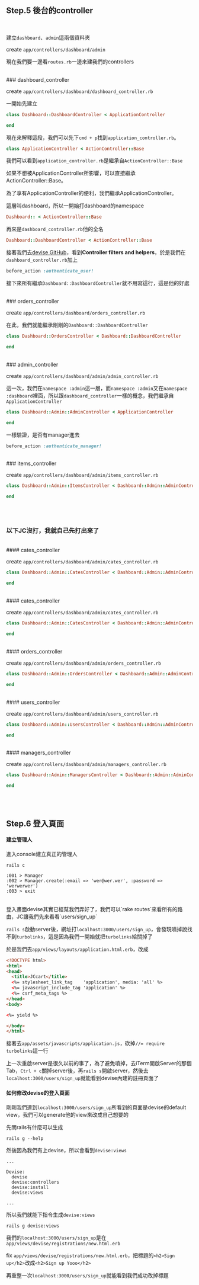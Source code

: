 ## Step.5 後台的controller
<br>

建立`dashboard`、`admin`這兩個資料夾

create `app/controllers/dashboard/admin`

現在我們要一邊看`routes.rb`一邊來建我們的controllers

<br>
### dashboard_controller

create `app/controllers/dashboard/dashboard_controller.rb`


一開始先建立
```rb
class Dashboard::DashboardController < ApplicationController

end
```

現在來解釋這段，我們可以先下`cmd + p`找到`application_controller.rb`。
```rb
class ApplicationController < ActionController::Base
```
我們可以看到`application_controller.rb`是繼承自`ActionController::Base`

如果不想被ApplicationController所影響，可以直接繼承ActionController::Base。

為了享有ApplicationController的便利，我們繼承ApplicationController。

這層叫dashboard，所以一開始打dashboard的namespace
```rb
Dashboard:: < ActionController::Base
```
再來是`dashboard_controller.rb`他的全名
```rb
Dashboard::DashboardController < ActionController::Base
```

接著我們去[devise GitHub](https://github.com/plataformatec/devise)，看到**Controller filters and helpers**，於是我們在`dashboard_controller.rb`加上
```rb
before_action :authenticate_user!
```

接下來所有繼承`Dashboard::DashboardController`就不用寫這行，這是他的好處

<br>
### orders_controller

create `app/controllers/dashboard/orders_controller.rb`

在此，我們就能繼承剛剛的`Dashboard::DashboardController`
```rb
class Dashboard::OrdersController < Dashboard::DashboardController

end
```

<br>
### admin_controller

create `app/controllers/dashboard/admin/admin_controller.rb`

這一次，我們在`namespace :admin`這一層，而`namespace :admin`又在`namespace :dashboard`裡面，所以跟`dashboard_controller`一樣的概念，我們繼承自`ApplicationController`
```rb
class Dashboard::Admin::AdminController < ApplicationController

end
```

一樣驗證，是否有manager進去
```rb
before_action :authenticate_manager!
```

<br>
### items_controller

create `app/controllers/dashboard/admin/items_controller.rb`
```rb
class Dashboard::Admin::ItemsController < Dashboard::Admin::AdminController

end
```
<br><br>
### 以下JC沒打，我就自己先打出來了

<br>
#### cates_controller

create `app/controllers/dashboard/admin/cates_controller.rb`
```rb
class Dashboard::Admin::CatesController < Dashboard::Admin::AdminController

end
```

<br>
#### cates_controller

create `app/controllers/dashboard/admin/cates_controller.rb`
```rb
class Dashboard::Admin::CatesController < Dashboard::Admin::AdminController

end
```

<br>
#### orders_controller

create `app/controllers/dashboard/admin/orders_controller.rb`
```rb
class Dashboard::Admin::OrdersController < Dashboard::Admin::AdminController

end
```

<br>
#### users_controller

create `app/controllers/dashboard/admin/users_controller.rb`
```rb
class Dashboard::Admin::UsersController < Dashboard::Admin::AdminController

end
```

<br>
#### managers_controller

create `app/controllers/dashboard/admin/managers_controller.rb`
```rb
class Dashboard::Admin::ManagersController < Dashboard::Admin::AdminController

end
```

<br><br>

## Step.6 登入頁面

#### 建立管理人

進入console建立真正的管理人
```
rails c

:001 > Manager
:002 > Manager.create(:email => 'wer@wer.wer', :password => 'werwerwer')
:003 > exit

```
<br>
登入畫面devise其實已經幫我們弄好了，我們可以`rake routes`來看所有的路由，JC讓我們先來看看`users/sign_up`

`rails s`啟動server後，網址打`localhost:3000/users/sign_up`，會發現噴掉說找不到`turbolinks`，這是因為我們一開始就把`turbolinks`給關掉了

於是我們去`app/views/layouts/application.html.erb`，改成
```html
<!DOCTYPE html>
<html>
<head>
  <title>JCcart</title>
  <%= stylesheet_link_tag    'application', media: 'all' %>
  <%= javascript_include_tag 'application' %>
  <%= csrf_meta_tags %>
</head>
<body>

<%= yield %>

</body>
</html>
```

接著去`app/assets/javascripts/application.js`，砍掉`//= require turbolinks`這一行

上一次重啟server是很久以前的事了，為了避免噴掉，去iTerm開啟Server的那個Tab，`Ctrl + c`關掉server後，再`rails s`開啟server，然後去`localhost:3000/users/sign_up`就能看到devise內建的註冊頁面了


####  如何修改devise的登入頁面

剛剛我們連到`localhost:3000/users/sign_up`所看到的頁面是devise的default view，我們可以generate他的view來改成自己想要的

先問rails有什麼可以生成
```
rails g --help
```

然後因為我們有上devise，所以會看到`devise:views`
```
...

Devise:
  devise
  devise:controllers
  devise:install
  devise:views

...
```

所以我們就能下指令生成`devise:views`
```
rails g devise:views
```

我們的`localhost:3000/users/sign_up`是在`app/views/devise/registrations/new.html.erb`

fix `app/views/devise/registrations/new.html.erb`，把標題的`<h2>Sign up</h2>`改成`<h2>Sign up Yooo</h2>`

再重整一次`localhost:3000/users/sign_up`就能看到我們成功改掉標題
